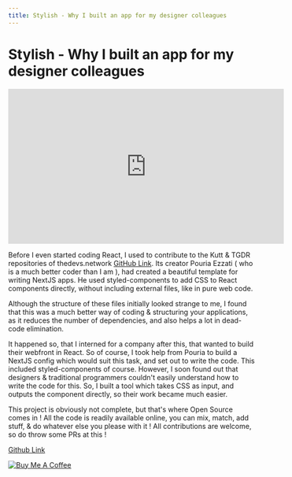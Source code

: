 ```yaml
---
title: Stylish - Why I built an app for my designer colleagues
---
```


# Stylish - Why I built an app for my designer colleagues

<iframe width="560" height="315" src="https://www.youtube.com/embed/QoNkr5fIecM" frameborder="0" allow="accelerometer; autoplay; encrypted-media; gyroscope; picture-in-picture" allowfullscreen></iframe>


Before I even started coding React, I used to contribute to the Kutt & TGDR repositories of thedevs.network [GitHub Link](https://github.com/thedevs-network/). Its creator Pouria Ezzati ( who is a much better coder than I am ), had created a beautiful template for writing NextJS apps. He used styled-components to add CSS to React components directly, without including external files, like in pure web code. 

Although the structure of these files initially looked strange to me, I found that this was a much better way of coding & structuring your applications, as it reduces the number of dependencies, and also helps a lot in dead-code elimination.

It happened so, that I interned for a company after this, that wanted to build their webfront in React. So of course, I took help from Pouria to build a NextJS config which would suit this task, and set out to write the code. This included styled-components of course. However, I soon found out that designers & traditional programmers couldn't easily understand how to write the code for this. So, I built a tool which takes CSS as input, and outputs the component directly, so their work became much easier.

This project is obviously not complete, but that's where Open Source comes in ! All the code is readily available online, you can mix, match, add stuff, & do whatever else you please with it ! All contributions are welcome, so do throw some PRs at this !

[Github Link](https://akashj.pw/redir?site=stylish)

<a href="https://www.buymeacoffee.com/akashjoshi" target="_blank"><img src="https://www.buymeacoffee.com/assets/img/custom_images/orange_img.png" alt="Buy Me A Coffee" style="height: auto !important;width: auto !important;" ></a>